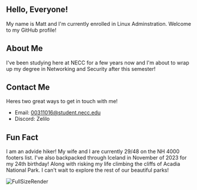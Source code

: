 ## Hello, Everyone! 

My name is Matt and I'm currently enrolled in Linux Adminstration. Welcome to my GitHub profile!

## About Me

I've been studying here at NECC for a few years now and I'm about to wrap up my degree in Networking and Security after this semester!

## Contact Me

Heres two great ways to get in touch with me!

- Email: 00311016@student.necc.edu
- Discord: Zelilo

## Fun Fact

I am an advide hiker! My wife and I are currently 29/48 on the NH 4000 footers list. I've also backpacked through Iceland in November of 2023 for my 24th birthday! Along with risking my life climbing the cliffs of Acadia National Park. I can't wait to explore the rest of our beautiful parks!

![FullSizeRender](https://github.com/mattdias99/2.1/assets/91390261/0ab911d9-3237-4e54-a86c-14fe84609103)

